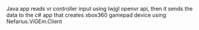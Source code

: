 Java app reads vr controller input using lwjgl openvr api, then it sends the data to the c# app that creates xbox360 gamepad device using Nefarius.ViGEm.Client
